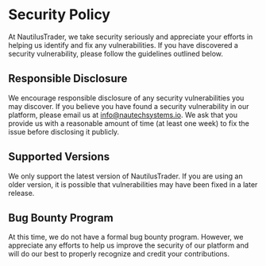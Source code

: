 # Security Policy

At NautilusTrader, we take security seriously and appreciate your efforts in 
helping us identify and fix any vulnerabilities. If you have discovered a 
security vulnerability, please follow the guidelines outlined below.

## Responsible Disclosure
We encourage responsible disclosure of any security vulnerabilities you may 
discover. If you believe you have found a security vulnerability in our platform, 
please email us at info@nautechsystems.io. We ask that you provide us with a 
reasonable amount of time (at least one week) to fix the issue before 
disclosing it publicly.

## Supported Versions

We only support the latest version of NautilusTrader. If you are using an older 
version, it is possible that vulnerabilities may have been fixed in a later 
release.

## Bug Bounty Program
At this time, we do not have a formal bug bounty program. However, we 
appreciate any efforts to help us improve the security of our platform and will 
do our best to properly recognize and credit your contributions.
